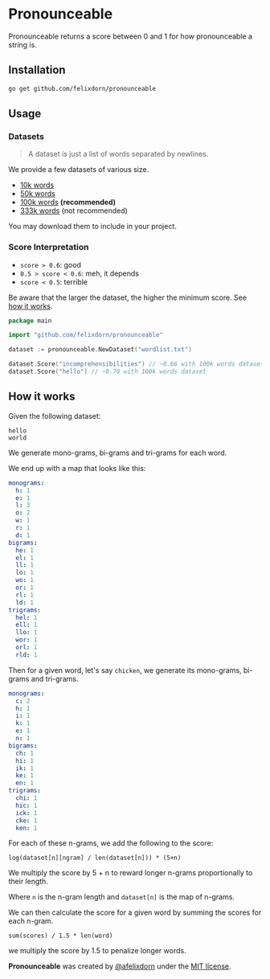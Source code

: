 # Pronounceable

Pronounceable returns a score between 0 and 1 for how pronounceable a string is.

## Installation

```bash
go get github.com/felixdorn/pronounceable
```

## Usage

### Datasets

> A dataset is just a list of words separated by newlines.

We provide a few datasets of various size.

* [10k words](datasets/10k.txt)
* [50k words](datasets/50k.txt)
* [100k words](datasets/100k.txt) **(recommended)**
* [333k words](datasets/333k.txt) (not recommended)

You may download them to include in your project.

### Score Interpretation

* `score > 0.6`: good
* `0.5 > score < 0.6`: meh, it depends
* `score < 0.5`: terrible

Be aware that the larger the dataset, the higher the minimum score. See [how it works](#how-it-works).

```go
package main

import "github.com/felixdorn/pronounceable"

dataset := pronounceable.NewDataset("wordlist.txt")

dataset.Score("incomprehensibilities") // ~0.66 with 100k words dataset
dataset.Score("hello") // ~0.79 with 100k words dataset
```

## How it works

Given the following dataset:

```
hello
world
```

We generate mono-grams, bi-grams and tri-grams for each word.

We end up with a map that looks like this:

```yaml
monograms:
  h: 1
  e: 1
  l: 3
  o: 2
  w: 1
  r: 1
  d: 1
bigrams:
  he: 1
  el: 1
  ll: 1
  lo: 1
  wo: 1
  or: 1
  rl: 1
  ld: 1
trigrams:
  hel: 1
  ell: 1
  llo: 1
  wor: 1
  orl: 1
  rld: 1
```

Then for a given word, let's say `chicken`, we generate its mono-grams, bi-grams and tri-grams.

```yaml
monograms:
  c: 2
  h: 1
  i: 1
  k: 1
  e: 1
  n: 1
bigrams:
  ch: 1
  hi: 1
  ik: 1
  ke: 1
  en: 1
trigrams:
  chi: 1
  hic: 1
  ick: 1
  cke: 1
  ken: 1
```

For each of these n-grams, we add the following to the score:

```
log(dataset[n][ngram] / len(dataset[n])) * (5+n)
```

We multiply the score by 5 + n to reward longer n-grams proportionally to their length.

Where `n` is the n-gram length and `dataset[n]` is the map of n-grams.

We can then calculate the score for a given word by summing the scores for each n-gram.

```
sum(scores) / 1.5 * len(word)
```

we multiply the score by 1.5 to penalize longer words.

**Pronounceable** was created by [@afelixdorn](https://twitter.com/afelixdorn) under the [MIT license](LICENSE).